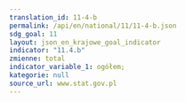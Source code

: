 ```yaml
---
translation_id: 11-4-b
permalink: /api/en/national/11/11-4-b.json
sdg_goal: 11
layout: json_en_krajowe_goal_indicator
indicator: "11.4.b"
zmienne: total
indicator_variable_1: ogółem;
kategorie: null
source_url: www.stat.gov.pl
---
```

